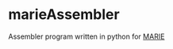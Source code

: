 # marieAssembler
Assembler program written in python for [MARIE](https://github.com/MARIE-js/MARIE.js/wiki/Introduction-to-MARIE) 
